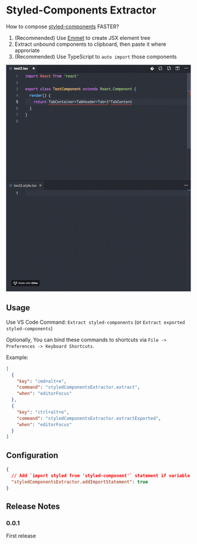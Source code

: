 # Styled-Components Extractor

How to compose [styled-components](https://www.styled-components.com/) FASTER?

1. (Recommended) Use [Emmet](https://emmet.io/) to create JSX element tree
2. Extract unbound components to clipboard, then paste it where approriate
3. (Recommended) Use TypeScript to `auto import` those components

![screenshot](images/screenshot.gif)

## Usage

Use VS Code Command: `Extract styled-components` (or `Extract exported styled-components`)

Optionally, You can bind these commands to shortcuts via `File -> Preferences -> Keyboard Shortcuts`.

Example:

```json
[
  {
    "key": "cmd+alt+e",
    "command": "styledComponentsExtractor.extract",
    "when": "editorFocus"
  },
  {
    "key": "ctrl+alt+e",
    "command": "styledComponentsExtractor.extractExported",
    "when": "editorFocus"
  }
]
```

## Configuration

```json
{
  // Add `import styled from 'styled-component'` statement if variable `styled` is unbound
  "styledComponentsExtractor.addImportStatement": true
}
```

## Release Notes

### 0.0.1

First release
